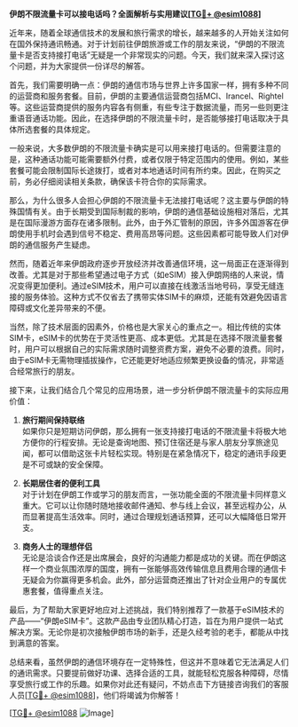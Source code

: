 **伊朗不限流量卡可以接电话吗？全面解析与实用建议[[TG💪+ @esim1088](https://t.me/s/esim1088)]**

近年来，随着全球通信技术的发展和旅行需求的增长，越来越多的人开始关注如何在国外保持通讯畅通。对于计划前往伊朗旅游或工作的朋友来说，“伊朗的不限流量卡是否支持接打电话”无疑是一个非常现实的问题。今天，我们就来深入探讨这个问题，并为大家提供一份详尽的解答。

首先，我们需要明确一点：伊朗的通信市场与世界上许多国家一样，拥有多种不同的运营商和服务套餐。目前，伊朗的主要通信运营商包括MCI、Irancel、Rightel等。这些运营商提供的服务内容各有侧重，有些专注于数据流量，而另一些则更注重语音通话功能。因此，在选择伊朗的不限流量卡时，是否能够接打电话取决于具体所选套餐的具体规定。

一般来说，大多数伊朗的不限流量卡确实是可以用来接打电话的。但需要注意的是，这种通话功能可能需要额外付费，或者仅限于特定范围内的使用。例如，某些套餐可能会限制国际长途拨打，或者对本地通话时间有所约束。因此，在购买之前，务必仔细阅读相关条款，确保该卡符合你的实际需求。

那么，为什么很多人会担心伊朗的不限流量卡无法接打电话呢？这主要与伊朗的特殊国情有关。由于长期受到国际制裁的影响，伊朗的通信基础设施相对落后，尤其是在国际漫游方面存在诸多限制。此外，由于外汇管制的原因，许多外国游客在伊朗使用手机时会遇到信号不稳定、费用高昂等问题。这些因素都可能导致人们对伊朗的通信服务产生疑虑。

然而，随着近年来伊朗政府逐步开放经济并改善通信环境，这一局面正在逐渐得到改善。尤其是对于那些希望通过电子方式（如eSIM）接入伊朗网络的人来说，情况变得更加便利。通过eSIM技术，用户可以直接在线激活当地号码，享受无缝连接的服务体验。这种方式不仅省去了携带实体SIM卡的麻烦，还能有效避免因语言障碍或文化差异带来的不便。

当然，除了技术层面的因素外，价格也是大家关心的重点之一。相比传统的实体SIM卡，eSIM卡的优势在于灵活性更高、成本更低。尤其是在选择不限流量套餐时，用户可以根据自己的实际需求随时调整资费方案，避免不必要的浪费。同时，由于eSIM卡无需物理插拔操作，它还能更好地适应频繁更换设备的情况，非常适合经常旅行的朋友。

接下来，让我们结合几个常见的应用场景，进一步分析伊朗不限流量卡的实际应用价值：

1. **旅行期间保持联络**  
如果你只是短期访问伊朗，那么拥有一张支持接打电话的不限流量卡将极大地方便你的行程安排。无论是查询地图、预订住宿还是与家人朋友分享旅途见闻，都可以借助这张卡片轻松实现。特别是在紧急情况下，稳定的通讯手段更是不可或缺的安全保障。

2. **长期居住者的便利工具**  
对于计划在伊朗工作或学习的朋友而言，一张功能全面的不限流量卡同样意义重大。它可以让你随时随地接收邮件通知、参与线上会议，甚至远程办公，从而显著提高生活效率。同时，通过合理规划通话预算，还可以大幅降低日常开支。

3. **商务人士的理想伴侣**  
无论是洽谈合作还是出席展会，良好的沟通能力都是成功的关键。而在伊朗这样一个商业氛围浓厚的国度，拥有一张能够高效传输信息且费用合理的通信卡无疑会为你赢得更多机会。此外，部分运营商还推出了针对企业用户的专属优惠套餐，值得重点关注。

最后，为了帮助大家更好地应对上述挑战，我们特别推荐了一款基于eSIM技术的产品——“伊朗eSIM卡”。这款产品由专业团队精心打造，旨在为用户提供一站式解决方案。无论你是初次接触伊朗市场的新手，还是久经考验的老手，都能从中找到满意的答案。

总结来看，虽然伊朗的通信环境存在一定特殊性，但这并不意味着它无法满足人们的通讯需求。只要提前做好功课、选择合适的工具，就能轻松克服各种障碍，尽情享受旅行或工作的乐趣。如果你对此还有疑问，不妨点击下方链接咨询我们的客服人员[[TG💪+ @esim1088](https://t.me/s/esim1088)]，他们将竭诚为你解答！

[[TG💪+ @esim1088](https://t.me/s/esim1088) ![Image](https://i.postimg.cc/4NQfJmqS/Snipaste-2025-05-13-00-14-12.png)]